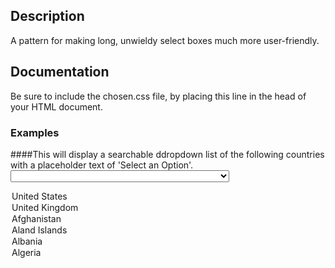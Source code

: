 ## Description

A pattern for making long, unwieldy select boxes much more user-friendly.

## Documentation

Be sure to include the chosen.css file, by placing this line in the head of your HTML document.

  <link rel="stylesheet" type="text/css" href="/src/bower_components/chosen/chosen/chosen.css">

### Examples

####This will display a searchable ddropdown list of the following countries with a placeholder text of 'Select an Option'.
<select class="pat-chosen" style="width:350px">

<option value="" disabled selected hidden>Select an Option</option>
<option value="United States">United States</option>
<option value="United Kingdom">United Kingdom</option>
<option value="Afghanistan">Afghanistan</option>
<option value="Aland Islands">Aland Islands</option>
<option value="Albania">Albania</option>
<option value="Algeria">Algeria</option>  
 </select>
